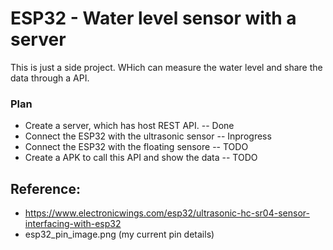 # ESP32 - Water level sensor with a server
This is just a side project. WHich can measure the water level and share the data through a API.

### Plan
- Create a server, which has host REST API. -- Done
- Connect the ESP32 with the ultrasonic sensor -- Inprogress
- Connect the ESP32 with the floating sensore -- TODO
- Create a APK to call this API and show the data -- TODO

## Reference:
- https://www.electronicwings.com/esp32/ultrasonic-hc-sr04-sensor-interfacing-with-esp32
- esp32_pin_image.png (my current pin details)
